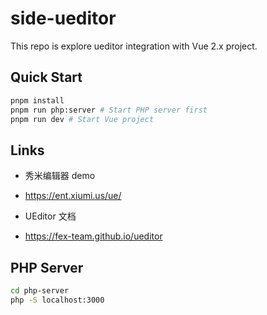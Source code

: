 # side-ueditor

This repo is explore ueditor integration with Vue 2.x project.

## Quick Start

```bash
pnpm install
pnpm run php:server # Start PHP server first
pnpm run dev # Start Vue project
```

## Links

- 秀米编辑器 demo
- <https://ent.xiumi.us/ue/>

- UEditor 文档
- <https://fex-team.github.io/ueditor>

## PHP Server

```bash
cd php-server
php -S localhost:3000
```

<!--
## server

node.js server for ueditor

refs: <https://github.com/netpi/ueditor>

```bash
cd server
pnpm install
pnpm run dev
```
-->
